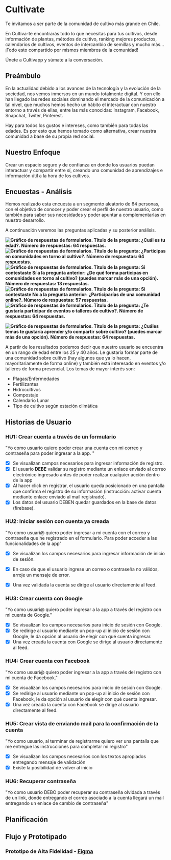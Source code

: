 
# Cultivate 
  

Te invitamos a ser parte de la comunidad de cultivo más grande en Chile.

En Cultiva-te encontrarás todo lo que necesitas para tus cultivos, desde información de plantas, métodos de cultivo, ranking mejores productos, calendarios de cultivos, eventos de intercambio de semillas y mucho más... ¡Todo esto compartido por mismos miembros de la comunidad!

Únete a Cultivapp y súmate a la conversación.

  

## Preámbulo

En la actualidad debido a los avances de la tecnología y la evolución de la sociedad, nos vemos inmersos en un mundo totalmente digital. Y con ello han llegado las redes sociales dominando el mercado de la comunicación a tal nivel, que muchos hemos hecho un hábito el interactuar con nuestro entorno a través de ellas, entre las más conocidas: Instagram, Facebook, Snapchat, Twiter, Pinterest.

Hay para todos los gustos e intereses, como también para todas las edades. Es por esto que hemos tomado como alternativa, crear nuestra comunidad a base de su propia red social.

  
## Nuestro Enfoque

Crear un espacio seguro y de confianza en donde los usuarios puedan interactuar y compartir entre sí, creando una comunidad de aprendizajes e información útil a la hora de los cultivos.



## Encuestas - Análisis

Hemos realizado esta encuesta a un segmento aleatorio de 64 personas, con el objetivo de conocer y poder crear el perfil de nuestro usuario, como también para saber sus necesidades y poder apuntar a complementarlas en nuestro desarrollo.

A continuación veremos las preguntas aplicadas y su posterior análisis.

**![Gráfico de respuestas de formularios. Título de la pregunta: ¿Cuál es tu edad?. Número de respuestas: 64 respuestas.](https://lh4.googleusercontent.com/tVJ4xq5Cx9MQxu-4KY4KdKIGi6mywJ0LHbEtOR4xve1YQORL-bD8A4ZEzVieAZgpzyMQ51J623RvJxD8k00LsVAG_PyxXawObMIXbvteE_O2sq0jq2QWk3zUzmJQddYb4TFUG7DQ)**
**![Gráfico de respuestas de formularios. Título de la pregunta: ¿Participas en comunidades en torno al cultivo?. Número de respuestas: 64 respuestas.](https://lh6.googleusercontent.com/nyZMK28NkW2V0KTmPGPGCPmdWa8JFZwxAYXRT7q8V_WYo2w6MNBDPoVK9xir4bpe7ZL2a_iHAlxCrbepzt9vLWcBNNZQYQXfgoysbdsgXsrh-h0JzNzQAqFxBySX_GsomoIBXLEQ)**
**![Gráfico de respuestas de formularios. Título de la pregunta: Si contestaste Sí a la pregunta anterior: ¿De qué forma participas en comunidades en torno al cultivo? (puedes marcar más de una opción). Número de respuestas: 13 respuestas.](https://lh5.googleusercontent.com/BkMIVQ1gP6y61D5DimOzLdRdrZPTmUfXdfwOclRLpFC6X1I-ZjMbdWqDeLNPzsIf2B3J845_qIAIDA68jfoymSbomSiXj6fdqCA7qZqdf4ztIXov0VN3Tw79PkoOJKRJRHmXW4Z1)**
**![Gráfico de respuestas de formularios. Título de la pregunta: Si contestaste No a la pregunta anterior: ¿Participarías de una comunidad online?. Número de respuestas: 57 respuestas.](https://lh6.googleusercontent.com/Sa-8QMj5RxIQuLgmg9g0ZaqNmQV-DOT1KhTgdfagdI2eiOWrOilr3XJqxwGXiU_D2ldTLGRIorEcdZSN-wzVhHAr5iD-sOSLv9UmJgE3PrKRjuKNPuspHQZOurKdhAdtwcARGFLi)**
**![Gráfico de respuestas de formularios. Título de la pregunta: ¿Te gustaría participar de eventos o talleres de cultivo?. Número de respuestas: 64 respuestas.](https://lh4.googleusercontent.com/bz0HDO1SmJNMA68JQ-HOWj1EizmOWNOwHlaXp4JE9I069_rKxLlTh8J_2ERPPLTRm0yw1XSbh19yQfeuBe2wSxY4QdgdNVTt1hA-9iquvNADrIV5KyQR8LWO8fttLThw0WHBFoeo)**

**![Gráfico de respuestas de formularios. Título de la pregunta: ¿Cuáles temas te gustaría aprender y/o compartir sobre cultivo? (puedes marcar más de una opción). Número de respuestas: 64 respuestas.](https://lh6.googleusercontent.com/3-xAle13Y-4yWq7IoO-usu8GlFwZ8hhk76wM4YRHyTMVANNuFE4fNWHq63LP1A3XFmrU4zutjlCLVSsRn79yqXjO2RMvgSvQOuo5gFQfCngWyIxsCetfsV0Id9vSgAprVCKA4vxt)**

A partir de los resultados podemos decir que nuestro usuario se encuentra en un rango de edad entre los 25 y 40 años. Le gustaría formar parte de una comunidad sobre cultivo (hay algunos que ya lo hacen, mayoritariamente de forma online) y también está interesado en eventos y/o talleres de forma presencial. 
Los temas de mayor interés son: 
- Plagas/Enfermedades
- Fertilizantes
- Hidrocultivos
- Compostaje
- Calendario Lunar
- Tipo de cultivo según estación climática


## Historias de Usuario

###  HU1: Crear cuenta a través de un formulario
"Yo como usuario quiero poder crear una cuenta con mi correo y contraseña para poder ingresar a la app. "
- [x] Se visualizan campos necesarios para ingresar información de registro.
- [x] El usuario **DEBE** validar su registro mediante un enlace enviado al correo electrónico ingresado antes de poder realizar cualquier acción dentro de la app
- [x] Al hacer click en registrar, el usuario queda posicionado en una pantalla que confirma el registro de su información (instrucción: activar cuenta mediante enlace enviado al mail registrado).
- [x] Los datos del usuario DEBEN quedar guardados en la base de datos (firebase).

### HU2:  Iniciar sesión con cuenta ya creada
"Yo como usuari@ quiero poder ingresar a mi cuenta con el correo y contraseña que he registrado en el formulario. Para poder acceder a las funcionalidades de la app"
- [x] Se visualizan los campos necesarios para ingresar información de inicio de sesión.
- [x] En caso de que el usuario ingrese un correo o contraseña no válidos, arroje un mensaje de error.
- [x] Una vez validada la cuenta se dirige al usuario directamente al feed.


### HU3: Crear cuenta con Google
"Yo como usuari@ quiero poder ingresar a la app a través del registro con mi cuenta de Google."
- [x] Se visualizan los campos necesarios para inicio de sesión con Google.
- [x] Se redirige al usuario mediante un pop-up al inicio de sesión con Google, le da opción al usuario de elegir con qué cuenta ingresar.
- [x] Una vez creada la cuenta con Google se dirige al usuario directamente al feed.

### HU4: Crear cuenta con Facebook
"Yo como usuari@ quiero poder ingresar a la app a través del registro con mi cuenta de Facebook."
- [x] Se visualizan los campos necesarios para inicio de sesión con Google.
- [x] Se redirige al usuario mediante un pop-up al inicio de sesión con Facebook, le da opción al usuario de elegir con qué cuenta ingresar.
- [x] Una vez creada la cuenta con Facebook se dirige al usuario directamente al feed.

### HU5: Crear vista de enviando mail para la confirmación de la cuenta
"Yo como usuario, al terminar de registrarme quiero ver una pantalla que me entregue las instrucciones para completar mi registro"

- [x] Se visualizan los campos necesarios con los textos apropiados entregando mensaje de validación
- [x] Existe la posibilidad de volver al inicio

### HU6: Recuperar contraseña
"Yo como usuario DEBO poder recuperar su contraseña olvidada a través de un link, donde entregando el correo asociado a la cuenta llegará un mail entregando un enlace de cambio de contraseña"




## Planificación


## Flujo y Prototipado
 

### Prototipo de Alta Fidelidad  - [Figma](https://www.figma.com/file/k8aztkaX4VTKcyCzNLAXOQ/SCL011-Social-Network-Cultivate-Design?node-id=0:1)
